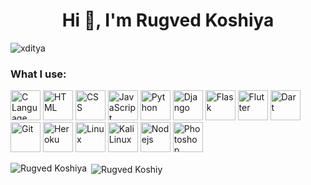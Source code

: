 <h1 align="center">Hi 👋, I'm Rugved Koshiya</h1>
<p align="left"> <img src="https://komarev.com/ghpvc/?username=rugvedkoshiya&label=Profile%20views&color=0e75b6&style=plastic" alt="xditya" /> </p>

<h3 align="left">What I use:</h3>
<p align="left">

<img src="https://raw.githubusercontent.com/gist/rugvedkoshiya/1e72f4d6f832889fa45c9db52c7c6525/raw/9d7d33b2434d82dfe5e7749de93758cce3d485f9/c_48.svg" alt="C Language" width="48" height="48"/>
<img src="https://raw.githubusercontent.com/gist/rugvedkoshiya/1e72f4d6f832889fa45c9db52c7c6525/raw/9d7d33b2434d82dfe5e7749de93758cce3d485f9/html_48.svg" alt="HTML" width="48" height="48"/>
<img src="https://raw.githubusercontent.com/gist/rugvedkoshiya/1e72f4d6f832889fa45c9db52c7c6525/raw/9d7d33b2434d82dfe5e7749de93758cce3d485f9/css_48.svg" alt="CSS" width="48" height="48"/>
<img src="https://raw.githubusercontent.com/gist/rugvedkoshiya/1e72f4d6f832889fa45c9db52c7c6525/raw/9d7d33b2434d82dfe5e7749de93758cce3d485f9/javascript_48.svg" alt="JavaScript" width="48" height="48"/>
<img src="https://raw.githubusercontent.com/gist/rugvedkoshiya/1e72f4d6f832889fa45c9db52c7c6525/raw/9d7d33b2434d82dfe5e7749de93758cce3d485f9/python_48.svg" alt="Python" width="48" height="48"/>
<img src="https://raw.githubusercontent.com/gist/rugvedkoshiya/1e72f4d6f832889fa45c9db52c7c6525/raw/9d7d33b2434d82dfe5e7749de93758cce3d485f9/django_48.svg" alt="Django" width="48" height="48"/>
<img src="https://raw.githubusercontent.com/gist/rugvedkoshiya/1e72f4d6f832889fa45c9db52c7c6525/raw/9d7d33b2434d82dfe5e7749de93758cce3d485f9/flask_48.svg" alt="Flask" width="48" height="48"/>
<img src="https://raw.githubusercontent.com/gist/rugvedkoshiya/1e72f4d6f832889fa45c9db52c7c6525/raw/9d7d33b2434d82dfe5e7749de93758cce3d485f9/flutter_48.svg" alt="Flutter" width="48" height="48"/>
<img src="https://raw.githubusercontent.com/gist/rugvedkoshiya/1e72f4d6f832889fa45c9db52c7c6525/raw/9d7d33b2434d82dfe5e7749de93758cce3d485f9/dart_48.svg" alt="Dart" width="48" height="48"/>
<img src="https://raw.githubusercontent.com/gist/rugvedkoshiya/1e72f4d6f832889fa45c9db52c7c6525/raw/9d7d33b2434d82dfe5e7749de93758cce3d485f9/git_48.svg" alt="Git" width="48" height="48"/>
<img src="https://raw.githubusercontent.com/gist/rugvedkoshiya/1e72f4d6f832889fa45c9db52c7c6525/raw/9d7d33b2434d82dfe5e7749de93758cce3d485f9/heroku_48.svg" alt="Heroku" width="48" height="48"/>
<img src="https://raw.githubusercontent.com/gist/rugvedkoshiya/1e72f4d6f832889fa45c9db52c7c6525/raw/9d7d33b2434d82dfe5e7749de93758cce3d485f9/linux_48.svg" alt="Linux" width="48" height="48"/>
<img src="https://raw.githubusercontent.com/gist/rugvedkoshiya/1e72f4d6f832889fa45c9db52c7c6525/raw/23043c00d69fbd53f9dc769050ff367088e43d78/kali_linux_48.svg" alt="Kali Linux" width="48" height="48"/>
<img src="https://raw.githubusercontent.com/gist/rugvedkoshiya/1e72f4d6f832889fa45c9db52c7c6525/raw/9d7d33b2434d82dfe5e7749de93758cce3d485f9/nodejs_48.svg" alt="Nodejs" width="48" height="48"/>
<img src="https://raw.githubusercontent.com/gist/rugvedkoshiya/1e72f4d6f832889fa45c9db52c7c6525/raw/9d7d33b2434d82dfe5e7749de93758cce3d485f9/photoshop_48.svg" alt="Photoshop" width="48" height="48"/>
</p>

<p><img align="left" src="https://github-readme-stats.vercel.app/api/top-langs?username=rugvedkoshiya&hide=Jupyter Notebook&show_icons=true&langs_count=8&theme=tokyonight&locale=en&layout=compact" alt="Rugved Koshiya" /></p>

<p>&nbsp;<img align="center" src="https://github-readme-stats.vercel.app/api?username=rugvedkoshiya&show_icons=true&theme=tokyonight&locale=en" alt="Rugved Koshiy" /></p>
